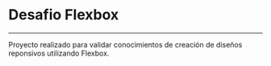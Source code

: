 # Desafio Flexbox

---

Proyecto realizado para validar conocimientos de creación de diseños reponsivos utilizando Flexbox.
